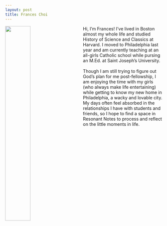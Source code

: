 ```yaml
---
layout: post
title: Frances Choi
---
```


<style>
        .facepic {
            float: left;
            shape-outside: inset(0px 0px 0px 0px);
            margin-right: 3rem;
            margin-bottom: 2rem;
        }
</style>

<div class="square">
        <div> 
            <img src="{{site.baseurl}}/assets/images/frances.jpg" width="40%" height="40%" class="facepic">
        </div>

<p>Hi, I’m Frances! I’ve lived in Boston almost my whole life and studied History of Science and Classics at Harvard. I moved to Philadelphia last year and am currently teaching at an all-girls Catholic school while pursing an M.Ed. at Saint Joseph’s University.
<br> <br>
Though I am still trying to figure out God’s plan for me post-fellowship, I am enjoying the time with my girls (who always make life entertaining) while getting to know my new home in Philadelphia, a wacky and lovable city. My days often feel absorbed in the relationships I have with students and friends, so I hope to find a space in Resonant Notes to process and reflect on the little moments in life. 
</p>
</div>
